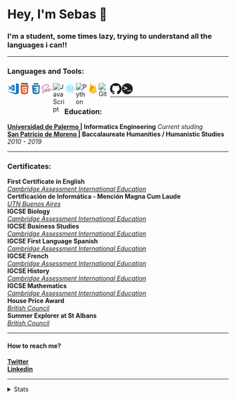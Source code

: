 # Hey, I'm Sebas 👋
### I'm a student, some times lazy, trying to understand all the languages i can!!
---
### Languages and Tools:

<img align="left" alt="Visual Studio Code" width="26px" src="https://raw.githubusercontent.com/github/explore/80688e429a7d4ef2fca1e82350fe8e3517d3494d/topics/visual-studio-code/visual-studio-code.png" />
<img align="left" alt="HTML5" width="26px" src="https://raw.githubusercontent.com/github/explore/80688e429a7d4ef2fca1e82350fe8e3517d3494d/topics/html/html.png" />
<img align="left" alt="CSS3" width="26px" src="https://raw.githubusercontent.com/github/explore/80688e429a7d4ef2fca1e82350fe8e3517d3494d/topics/css/css.png" />
<img align="left" alt="Sass" width="26px" src="https://raw.githubusercontent.com/github/explore/80688e429a7d4ef2fca1e82350fe8e3517d3494d/topics/sass/sass.png" />
<img align="left" alt="JavaScript" width="26px" src="https://raw.githubusercontent.com/jmnote/z-icons/master/svg/javascript.svg" />
<img align="left" alt="React" width="26px" src="https://raw.githubusercontent.com/github/explore/80688e429a7d4ef2fca1e82350fe8e3517d3494d/topics/react/react.png" />
<img align="left" alt="Python" width="26px" src="https://raw.githubusercontent.com/jmnote/z-icons/master/svg/python.svg" />
<img align="left" alt="Firebase" width="26px" src="https://raw.githubusercontent.com/github/explore/80688e429a7d4ef2fca1e82350fe8e3517d3494d/topics/firebase/firebase.png" />
<img align="left" alt="Git" width="26px" src="https://raw.githubusercontent.com/jmnote/z-icons/master/svg/git.svg" />
<img align="left" alt="GitHub" width="26px" src="https://raw.githubusercontent.com/github/explore/78df643247d429f6cc873026c0622819ad797942/topics/github/github.png" />
<img align="left" alt="Terminal" width="26px" src="https://raw.githubusercontent.com/github/explore/80688e429a7d4ef2fca1e82350fe8e3517d3494d/topics/terminal/terminal.png" />

<br />


---
### Education:

**[Universidad de Palermo ](https://www.palermo.edu/)| Informatics Engineering** *Current studing*<br/>
**[San Patricio de Moreno ](https://sanpatriciomoreno.wordpress.com/) | Baccalaureate Humanities / Humanistic Studies** *2010 - 2019*

---

### Certificates:
**First Certificate in English**<br/>
*[Cambridge Assessment International Education](https://www.cambridgeinternational.org/)*<br/>
**Certificación de Informática - Mención Magna Cum Laude** <br/>
*[UTN Buenos Aires](https://www.frba.utn.edu.ar//)*<br/>
**IGCSE Biology**<br/>
*[Cambridge Assessment International Education](https://www.cambridgeinternational.org/)*<br/>
**IGCSE Business Studies**<br/>
*[Cambridge Assessment International Education](https://www.cambridgeinternational.org/)*<br/>
**IGCSE First Language Spanish**<br/>
*[Cambridge Assessment International Education](https://www.cambridgeinternational.org/)*<br/>
**IGCSE French**<br/>
*[Cambridge Assessment International Education](https://www.cambridgeinternational.org/)*<br/>
**IGCSE History**<br/>
*[Cambridge Assessment International Education](https://www.cambridgeinternational.org/)*<br/>
**IGCSE Mathematics**<br/>
*[Cambridge Assessment International Education](https://www.cambridgeinternational.org/)*<br/>
**House Price Award**<br/>
*[British Council](https://www.britishcouncil.org/)*<br/>
**Summer Explorer at St Albans**<br/>
*[British Council](https://www.britishcouncil.org/)*<br/>


---

#### How to reach me? 
**[Twitter](https://twitter.com/sebasmoskovic)**<br/>
**[Linkedin](www.linkedin.com/in/sebas-moskovic)**

---



</details>
<details>
  <summary>Stats</summary>
  <a href="#"><img align="center" src="https://github-readme-stats.vercel.app/api?username=moscou-sds&show_icons=true&theme=light&line_height=27" alt="Sebas's github stats"/></a>
  <a href="#"><img align="center" src="https://github-readme-stats.vercel.app/api/top-langs/?username=moscou-sds" alt="Sebas's github stats"/></a>
</details>
